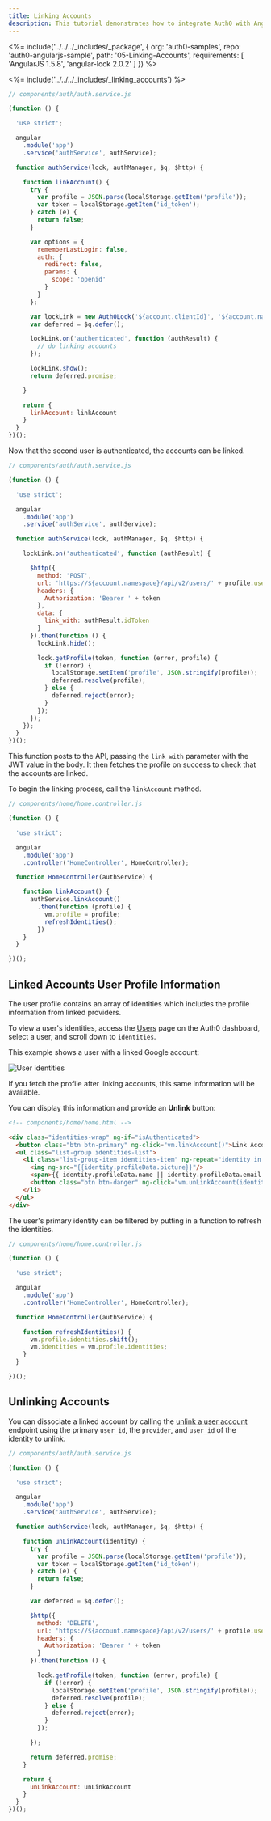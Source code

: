 ```yaml
---
title: Linking Accounts
description: This tutorial demonstrates how to integrate Auth0 with Angular 1.x to link accounts
---
```


<%= include('../../../_includes/_package', {
  org: 'auth0-samples',
  repo: 'auth0-angularjs-sample',
  path: '05-Linking-Accounts',
  requirements: [
    'AngularJS 1.5.8',
    'angular-lock 2.0.2'
  ]
}) %>

<%= include('../../../_includes/_linking_accounts') %>

```js
// components/auth/auth.service.js

(function () {

  'use strict';

  angular
    .module('app')
    .service('authService', authService);

  function authService(lock, authManager, $q, $http) {

    function linkAccount() {
      try {
        var profile = JSON.parse(localStorage.getItem('profile'));
        var token = localStorage.getItem('id_token');
      } catch (e) {
        return false;
      }

      var options = {
        rememberLastLogin: false,
        auth: {
          redirect: false,
          params: {
            scope: 'openid'
          }
        }
      };

      var lockLink = new Auth0Lock('${account.clientId}', '${account.namespace}', options);
      var deferred = $q.defer();

      lockLink.on('authenticated', function (authResult) {
        // do linking accounts
      });

      lockLink.show();
      return deferred.promise;

    }

    return {
      linkAccount: linkAccount
    }
  }
})();

```

Now that the second user is authenticated, the accounts can be linked.

```js
// components/auth/auth.service.js

(function () {

  'use strict';

  angular
    .module('app')
    .service('authService', authService);

  function authService(lock, authManager, $q, $http) {

    lockLink.on('authenticated', function (authResult) {

      $http({
        method: 'POST',
        url: 'https://${account.namespace}/api/v2/users/' + profile.user_id + '/identities',
        headers: {
          Authorization: 'Bearer ' + token
        },
        data: {
          link_with: authResult.idToken
        }
      }).then(function () {
        lockLink.hide();

        lock.getProfile(token, function (error, profile) {
          if (!error) {
            localStorage.setItem('profile', JSON.stringify(profile));
            deferred.resolve(profile);
          } else {
            deferred.reject(error);
          }
        });
      });
    });
  }
})();
```

This function posts to the API, passing the `link_with` parameter with the JWT value in the body. It then fetches the profile on success to check that the accounts are linked.

To begin the linking process, call the `linkAccount` method.

```js
// components/home/home.controller.js

(function () {

  'use strict';

  angular
    .module('app')
    .controller('HomeController', HomeController);

  function HomeController(authService) {

    function linkAccount() {
      authService.linkAccount()
        .then(function (profile) {
          vm.profile = profile;
          refreshIdentities();
        })
    }
  }

})();
```

## Linked Accounts User Profile Information

The user profile contains an array of identities which includes the profile information from linked providers.

To view a user's identities, access the [Users](${manage_url}/#/users) page on the Auth0 dashboard, select a user, and scroll down to `identities`.

This example shows a user with a linked Google account:

![User identities](/media/articles/users/user-identities-linked.png)

If you fetch the profile after linking accounts, this same information will be available.

You can display this information and provide an **Unlink** button:

```html
<!-- components/home/home.html -->

<div class="identities-wrap" ng-if="isAuthenticated">
  <button class="btn btn-primary" ng-click="vm.linkAccount()">Link Account</button>
  <ul class="list-group identities-list">
    <li class="list-group-item identities-item" ng-repeat="identity in vm.identities">
      <img ng-src="{{identity.profileData.picture}}"/>
      <span>{{ identity.profileData.name || identity.profileData.email }}</span>
      <button class="btn btn-danger" ng-click="vm.unLinkAccount(identity)"><i class="glyphicon glyphicon-trash"></i></button>
    </li>
  </ul>
</div>
```

The user's primary identity can be filtered by putting in a function to refresh the identities.

```js
// components/home/home.controller.js

(function () {

  'use strict';

  angular
    .module('app')
    .controller('HomeController', HomeController);

  function HomeController(authService) {

    function refreshIdentities() {
      vm.profile.identities.shift();
      vm.identities = vm.profile.identities;
    }
  }

})();
```

## Unlinking Accounts

You can dissociate a linked account by calling the [unlink a user account](/api/management/v2#!/Users/delete_provider_by_user_id) endpoint using the primary `user_id`, the `provider`, and `user_id` of the identity to unlink.

```js
// components/auth/auth.service.js

(function () {

  'use strict';

  angular
    .module('app')
    .service('authService', authService);

  function authService(lock, authManager, $q, $http) {

    function unLinkAccount(identity) {
      try {
        var profile = JSON.parse(localStorage.getItem('profile'));
        var token = localStorage.getItem('id_token');
      } catch (e) {
        return false;
      }

      var deferred = $q.defer();

      $http({
        method: 'DELETE',
        url: 'https://${account.namespace}/api/v2/users/' + profile.user_id + '/identities/' + identity.provider + '/' + identity.user_id,
        headers: {
          Authorization: 'Bearer ' + token
        }
      }).then(function () {

        lock.getProfile(token, function (error, profile) {
          if (!error) {
            localStorage.setItem('profile', JSON.stringify(profile));
            deferred.resolve(profile);
          } else {
            deferred.reject(error);
          }
        });

      });

      return deferred.promise;
    }

    return {
      unLinkAccount: unLinkAccount
    }
  }
})();
```
